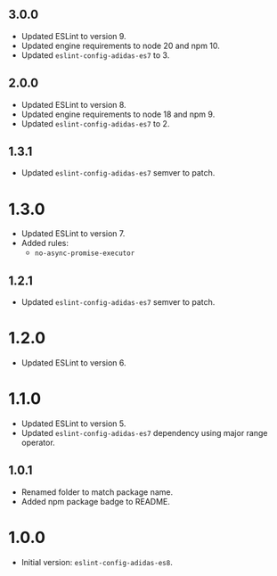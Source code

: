 ## 3.0.0

- Updated ESLint to version 9.
- Updated engine requirements to node 20 and npm 10.
- Updated `eslint-config-adidas-es7` to 3.

## 2.0.0

- Updated ESLint to version 8.
- Updated engine requirements to node 18 and npm 9.
- Updated `eslint-config-adidas-es7` to 2.

## 1.3.1

- Updated `eslint-config-adidas-es7` semver to patch.

# 1.3.0

- Updated ESLint to version 7.
- Added rules:
  - `no-async-promise-executor`

## 1.2.1

- Updated `eslint-config-adidas-es7` semver to patch.

# 1.2.0

- Updated ESLint to version 6.

# 1.1.0

- Updated ESLint to version 5.
- Updated `eslint-config-adidas-es7` dependency using major range operator.

## 1.0.1

- Renamed folder to match package name.
- Added npm package badge to README.

# 1.0.0

- Initial version: `eslint-config-adidas-es8`.
